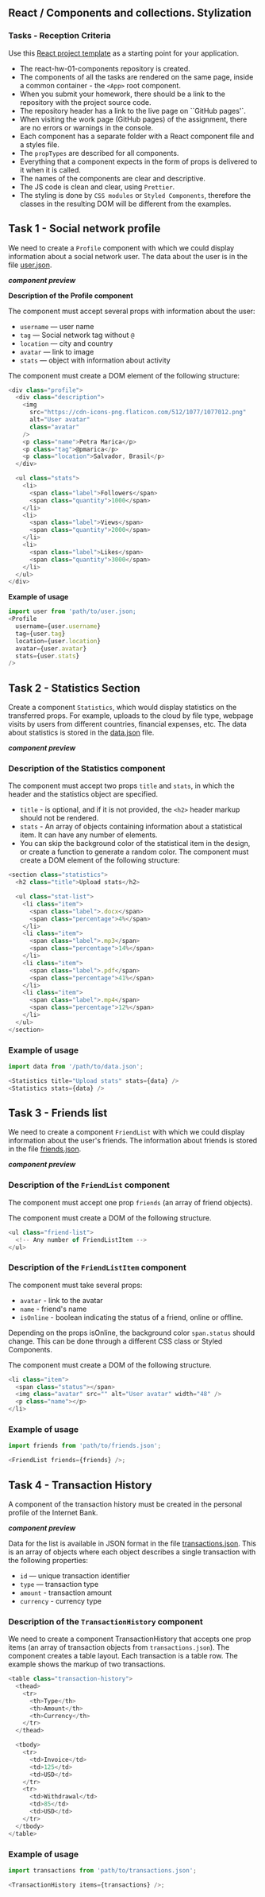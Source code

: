 ## React / Components and collections. Stylization

### Tasks - Reception Criteria

Use this
[React project template](https://github.com/goitacademy/react-homework-template/blob/main/README.en.md)
as a starting point for your application.

- The react-hw-01-components repository is created.
- The components of all the tasks are rendered on the same page, inside a common
  container - the `<App>` root component.
- When you submit your homework, there should be a link to the repository with
  the project source code.
- The repository header has a link to the live page on ``GitHub pages'`.
- When visiting the work page (GitHub pages) of the assignment, there are no
  errors or warnings in the console.
- Each component has a separate folder with a React component file and a styles
  file.
- The `propTypes` are described for all components.
- Everything that a component expects in the form of props is delivered to it
  when it is called.
- The names of the components are clear and descriptive.
- The JS code is clean and clear, using `Prettier`.
- The styling is done by `CSS modules` or `Styled Components`, therefore the
  classes in the resulting DOM will be different from the examples.

## Task 1 - Social network profile

We need to create a `Profile` component with which we could display information
about a social network user. The data about the user is in the file
[user.json](https://minhaskamal.github.io/DownGit/#/home?url=https://github.com/goitacademy/react-homework/blob/master/homework-01/social-profile/user.json).

**_component preview_**

**Description of the Profile component**

The component must accept several props with information about the user:

- `username` — user name
- `tag` — Social network tag without `@`
- `location` — city and country
- `avatar` — link to image
- `stats` — object with information about activity

The component must create a DOM element of the following structure:

```javascript
<div class="profile">
  <div class="description">
    <img
      src="https://cdn-icons-png.flaticon.com/512/1077/1077012.png"
      alt="User avatar"
      class="avatar"
    />
    <p class="name">Petra Marica</p>
    <p class="tag">@pmarica</p>
    <p class="location">Salvador, Brasil</p>
  </div>

  <ul class="stats">
    <li>
      <span class="label">Followers</span>
      <span class="quantity">1000</span>
    </li>
    <li>
      <span class="label">Views</span>
      <span class="quantity">2000</span>
    </li>
    <li>
      <span class="label">Likes</span>
      <span class="quantity">3000</span>
    </li>
  </ul>
</div>
```

**Example of usage**

```javascript
import user from 'path/to/user.json;
<Profile
  username={user.username}
  tag={user.tag}
  location={user.location}
  avatar={user.avatar}
  stats={user.stats}
/>
```

## Task 2 - Statistics Section

Create a component `Statistics`, which would display statistics on the
transferred props. For example, uploads to the cloud by file type, webpage
visits by users from different countries, financial expenses, etc. The data
about statistics is stored in the
[data.json](https://minhaskamal.github.io/DownGit/#/home?url=https://github.com/goitacademy/react-homework/blob/master/homework-01/statistics/data.json)
file.

**_component preview_**

### Description of the Statistics component

The component must accept two props `title` and `stats`, in which the header and
the statistics object are specified.

- `title` - is optional, and if it is not provided, the `<h2>` header markup
  should not be rendered.
- `stats` - An array of objects containing information about a statistical item.
  It can have any number of elements.
- You can skip the background color of the statistical item in the design, or
  create a function to generate a random color. The component must create a DOM
  element of the following structure:

```javascript
<section class="statistics">
  <h2 class="title">Upload stats</h2>

  <ul class="stat-list">
    <li class="item">
      <span class="label">.docx</span>
      <span class="percentage">4%</span>
    </li>
    <li class="item">
      <span class="label">.mp3</span>
      <span class="percentage">14%</span>
    </li>
    <li class="item">
      <span class="label">.pdf</span>
      <span class="percentage">41%</span>
    </li>
    <li class="item">
      <span class="label">.mp4</span>
      <span class="percentage">12%</span>
    </li>
  </ul>
</section>
```

### Example of usage

```javascript
import data from '/path/to/data.json';

<Statistics title="Upload stats" stats={data} />
<Statistics stats={data} />
```

## Task 3 - Friends list

We need to create a component `FriendList` with which we could display
information about the user's friends. The information about friends is stored in
the file
[friends.json](https://minhaskamal.github.io/DownGit/#/home?url=https://github.com/goitacademy/react-homework/blob/master/homework-01/friend-list/friends.json).

**_component preview_**

### Description of the `FriendList` component

The component must accept one prop `friends` (an array of friend objects).

The component must create a DOM of the following structure.

```javascript
<ul class="friend-list">
  <!-- Any number of FriendListItem -->
</ul>
```

### Description of the `FriendListItem` component

The component must take several props:

- `avatar` - link to the avatar
- `name` - friend's name
- `isOnline` - boolean indicating the status of a friend, online or offline.

Depending on the props isOnline, the background color `span.status` should
change. This can be done through a different CSS class or Styled Components.

The component must create a DOM of the following structure.

```javascript
<li class="item">
  <span class="status"></span>
  <img class="avatar" src="" alt="User avatar" width="48" />
  <p class="name"></p>
</li>
```

### Example of usage

```javascript
import friends from 'path/to/friends.json';

<FriendList friends={friends} />;
```

## Task 4 - Transaction History

A component of the transaction history must be created in the personal profile
of the Internet Bank.

**_component preview_**

Data for the list is available in JSON format in the file
[transactions.json](https://minhaskamal.github.io/DownGit/#/home?url=https://github.com/goitacademy/react-homework/blob/master/homework-01/transaction-history/transactions.json).
This is an array of objects where each object describes a single transaction
with the following properties:

- `id` — unique transaction identifier
- `type` — transaction type
- `amount` - transaction amount
- `currency` - currency type

### Description of the `TransactionHistory` component

We need to create a component TransactionHistory that accepts one prop items (an
array of transaction objects from `transactions.json`). The component creates a
table layout. Each transaction is a table row. The example shows the markup of
two transactions.

```javascript
<table class="transaction-history">
  <thead>
    <tr>
      <th>Type</th>
      <th>Amount</th>
      <th>Currency</th>
    </tr>
  </thead>

  <tbody>
    <tr>
      <td>Invoice</td>
      <td>125</td>
      <td>USD</td>
    </tr>
    <tr>
      <td>Withdrawal</td>
      <td>85</td>
      <td>USD</td>
    </tr>
  </tbody>
</table>
```

### Example of usage

```javascript
import transactions from 'path/to/transactions.json';

<TransactionHistory items={transactions} />;
```

